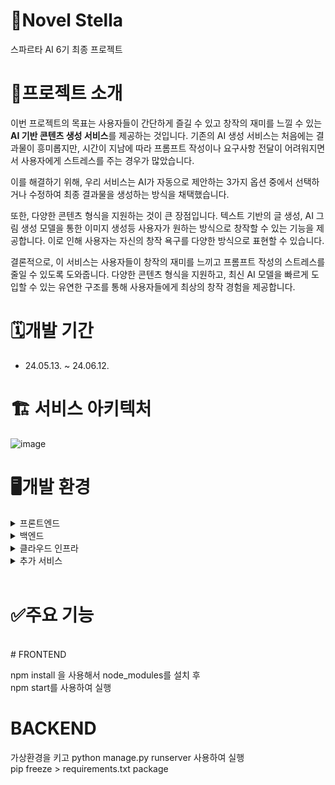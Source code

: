 # 📖Novel Stella
스파르타 AI 6기 최종 프로젝트

# 📝프로젝트 소개
이번 프로젝트의 목표는 사용자들이 간단하게 즐길 수 있고 창작의 재미를 느낄 수 있는 **AI 기반 콘텐츠 생성 서비스**를 제공하는 것입니다. 기존의 AI 생성 서비스는 처음에는 결과물이 흥미롭지만, 시간이 지남에 따라 프롬프트 작성이나 요구사항 전달이 어려워지면서 사용자에게 스트레스를 주는 경우가 많았습니다. 

이를 해결하기 위해, 우리 서비스는 AI가 자동으로 제안하는 3가지 옵션 중에서 선택하거나 수정하여 최종 결과물을 생성하는 방식을 채택했습니다.

또한, 다양한 콘텐츠 형식을 지원하는 것이 큰 장점입니다. 텍스트 기반의 글 생성, AI 그림 생성 모델을 통한 이미지 생성등 사용자가 원하는 방식으로 창작할 수 있는 기능을 제공합니다. 이로 인해 사용자는 자신의 창작 욕구를 다양한 방식으로 표현할 수 있습니다.

결론적으로, 이 서비스는 사용자들이 창작의 재미를 느끼고 프롬프트 작성의 스트레스를 줄일 수 있도록 도와줍니다. 다양한 콘텐츠 형식을 지원하고, 최신 AI 모델을 빠르게 도입할 수 있는 유연한 구조를 통해 사용자들에게 최상의 창작 경험을 제공합니다.

# 🗓️개발 기간
- 24.05.13. ~ 24.06.12.

# 🏗️ 서비스 아키텍처
![image](https://github.com/1489ehdghks/NOST/assets/159985538/2e302b58-b82c-4cd5-8aba-0421b72836e7)

# 🖥️개발 환경
<details>
<summary>프론트엔드</summary>
<div>

React: 프론트엔드 프레임워크 <br/>
Zustand: 상태 관리 라이브러리 <br/>
Cloudflare: CDN 및 보안 서비스

</div>
</details>

<details>
<summary>백엔드</summary>
<div>

Django: 백엔드 프레임워크 <br/>
Gunicorn: WSGI HTTP 서버 <br/>
PostgreSQL: 데이터베이스 관리 시스템 <br/>
Nginx: HTTP 및 리버스 프록시 서버

</div>
</details>

<details>
<summary>클라우드 인프라</summary>
<div>

Amazon EC2: 서버 호스팅 <br/>
Amazon S3: 스토리지 서비스 <br/>

</div>
</details>

<details>
<summary>추가 서비스</summary>
<div>

GitHub: 소스 코드 관리 및 협업 도구 <br/>
LangChain: 자연어 처리 라이브러리 <br/>
DeepL: 번역 서비스 <br/>
ChatGPT: 챗봇 서비스 <br/>
DALL-E: 이미지 생성 AI 

</div>
</details>

<br/>

# ✅주요 기능
<br/>
# FRONTEND

npm install 을 사용해서 node_modules를 설치 후
<br/>
npm start를 사용하여 실행


# BACKEND

가상환경을 키고
python manage.py runserver 사용하여 실행
<br/>
pip freeze > requirements.txt  package
